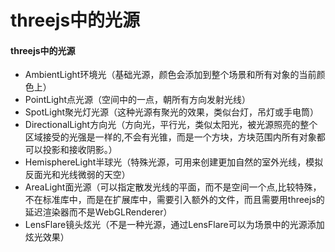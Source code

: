 # threejs中的光源

#### threejs中的光源
+ AmbientLight环境光（基础光源，颜色会添加到整个场景和所有对象的当前颜色上）
+ PointLight点光源（空间中的一点，朝所有方向发射光线）
+ SpotLight聚光灯光源（这种光源有聚光的效果，类似台灯，吊灯或手电筒）
+ DirectionalLight方向光（方向光，平行光，类似太阳光，被光源照亮的整个区域接受的光强是一样的,不会有光锥，而是一个方块，方块范围内所有对象都可以投影和接收阴影。）
+ HemisphereLight半球光（特殊光源，可用来创建更加自然的室外光线，模拟反面光和光线微弱的天空）
+ AreaLight面光源（可以指定散发光线的平面，而不是空间一个点,比较特殊，不在标准库中，而是在扩展库中，需要引入额外的文件，而且需要用threejs的延迟渲染器而不是WebGLRenderer）
+ LensFlare镜头炫光（不是一种光源，通过LensFlare可以为场景中的光源添加炫光效果）

#### 